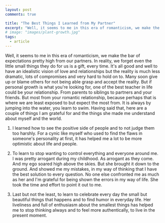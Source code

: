 ```yaml
---
layout: post
comments: true

title: "The Best Things I Learned from My Partner"
excerpt: "Well, it seems to me in this era of romanticism, we make the bar of expectations pretty high from our partners."
# image: "images/plant-growth.jpg"
tags:
  - article
---
```



Well, it seems to me in this era of romanticism, we make the bar of expectations pretty high from our partners. In reality, we forget even the little small things they do for us is a gift, every time. It's all good and well to have an idealistic vision of love and relationships but the reality is much less dramatic, lots of compromises and very hard to hold on to. Many soon give up or blame others for not being able grasp and accept the reality. But if personal growth is what you're looking for, one of the best teacher in life could be your relationship. From parents to siblings to partners and your friends. But most from your romantic relationship, because perhaps that is where we are least exposed to but expect the most from. It is always by jumping into the water, you learn to swim.
Having said that, here are a couple of things I am grateful for and the things she made me understand about myself and the world.

1. I learned how to see the positive side of people and to not judge them too harshly. For a cynic like myself who used to find the
   flaws in someone's personality at first, it has helped me a lot to be more optimistic about life and people.

2. To learn to stop wanting to control everything and everyone around me.  
   I was pretty arrogant during my childhood. As arrogant as they come. And my ego soared high above the skies. But she brought it down to the ground. And showed me my mistakes, in my way of thinking that I have the best solution to every question. No one else confronted me as much as her and I'm grateful for being shown the errors in my way of life. She took the time and effort to point it out to me.

3. Last but not the least, to learn to celebrate every day the small but beautiful things that happens and to find humor in everyday
   life. Her liveliness and full of enthusiasm about the smallest things has helped me to stop thinking always and to feel more authentically, to live in the present moment.
